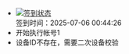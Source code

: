 - [![签到状态](https://github.com/p7wm/Cloud189-Actions/actions/workflows/main.yml/badge.svg?branch=main)](https://github.com/p7wm/Cloud189-Actions/actions/workflows/main.yml) <br> 签到时间：2025-07-06 00:44:26
- 开始执行帐号1
- 设备ID不存在，需要二次设备校验
